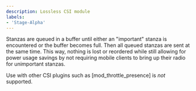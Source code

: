 ```yaml
---
description: Lossless CSI module
labels:
- 'Stage-Alpha'
---
```


Stanzas are queued in a buffer until either an "important" stanza is
encountered or the buffer becomes full. Then all queued stanzas are sent
at the same time. This way, nothing is lost or reordered while still
allowing for power usage savings by not requiring mobile clients to
bring up their radio for unimportant stanzas.

Use with other CSI plugins such as [mod_throttle_presence] is *not*
supported.
